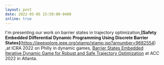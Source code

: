 ```yaml
---
layout: post
date: 2022-05-05 15:59:00-0400
inline: true
---
```


I'm presenting our work on barrier states in trajectory optimization,<strong>[Safety Embedded Differential Dynamic Programming Using Discrete Barrier States]</strong>(https://ieeexplore.ieee.org/stamp/stamp.jsp?arnumber=9682554) ,at ICRA 2022 on Philly in dynamic games, [Barrier States Embedded Iterative Dynamic Game for Robust and Safe Trajectory Optimization](https://ieeexplore.ieee.org/stamp/stamp.jsp?arnumber=9867501) at ACC 2022 in Atlanta.
